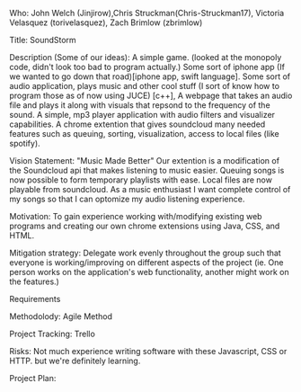 Who: John Welch (Jinjirow),Chris Struckman(Chris-Struckman17), Victoria Velasquez (torivelasquez), Zach Brimlow (zbrimlow)

Title: SoundStorm

Description (Some of our ideas): A simple game. (looked at the monopoly code, didn't look too bad to program actually.) Some sort of iphone app (If we wanted to go down that road)[iphone app, swift language]. Some sort of audio application, plays music and other cool stuff (I sort of know how to program those as of now using JUCE) [c++], A webpage that takes an audio file and plays it along with visuals that repsond to the frequency of the sound.
A simple, mp3 player application with audio filters and visualizer capabilities. A chrome extention that gives soundcloud many needed features such as queuing, sorting, visualization, access to local files (like spotify). 

Vision Statement: "Music Made Better" Our extention is a modification of the Soundcloud api that makes listening to music easier. Queuing songs is now possible to form temporary playlists with ease. Local files are now playable from soundcloud. 
As a music enthusiast I want complete control of my songs so that I can optomize my audio listening experience.

Motivation: To gain experience working with/modifying existing web programs and creating our own chrome extensions using Java, CSS, and HTML. 

Mitigation strategy: Delegate work evenly throughout the group such that everyone is working/improving on different aspects of the project (ie. One person works on the application's web functionality, another might work on the features.)

Requirements

Methodolody: Agile Method

Project Tracking: Trello

Risks: Not much experience writing software with these Javascript, CSS or HTTP. but we're definitely learning. 

Project Plan: 



